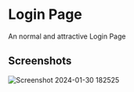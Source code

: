 
# Login Page

An normal and attractive Login Page


## Screenshots

![Screenshot 2024-01-30 182525](https://github.com/SheikhSameer000/login-page/assets/146000453/5c8bffa0-7597-4f8d-b2cc-45416377fe44)

